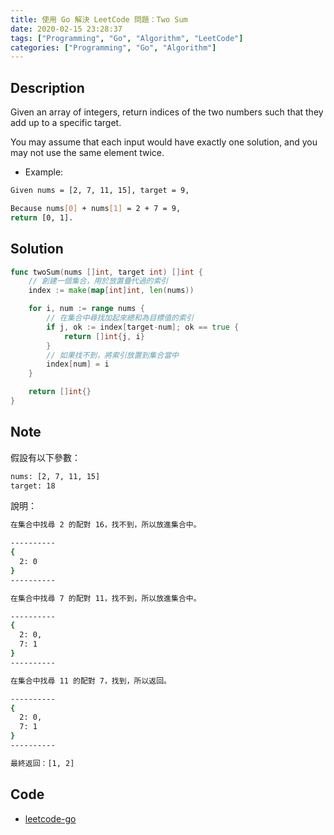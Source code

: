 ```yaml
---
title: 使用 Go 解決 LeetCode 問題：Two Sum
date: 2020-02-15 23:28:37
tags: ["Programming", "Go", "Algorithm", "LeetCode"]
categories: ["Programming", "Go", "Algorithm"]
---
```


## Description

Given an array of integers, return indices of the two numbers such that they add up to a specific target.

You may assume that each input would have exactly one solution, and you may not use the same element twice.

- Example:

```BASH
Given nums = [2, 7, 11, 15], target = 9,

Because nums[0] + nums[1] = 2 + 7 = 9,
return [0, 1].
```

## Solution

```GO
func twoSum(nums []int, target int) []int {
	// 創建一個集合，用於放置疊代過的索引
	index := make(map[int]int, len(nums))

	for i, num := range nums {
		// 在集合中尋找加起來總和為目標值的索引
		if j, ok := index[target-num]; ok == true {
			return []int{j, i}
		}
		// 如果找不到，將索引放置到集合當中
		index[num] = i
	}

	return []int{}
}
```

## Note

假設有以下參數：

```BASH
nums: [2, 7, 11, 15]
target: 18
```

說明：

```BASH
在集合中找尋 2 的配對 16，找不到，所以放進集合中。

----------
{
  2: 0
}
----------

在集合中找尋 7 的配對 11，找不到，所以放進集合中。

----------
{
  2: 0,
  7: 1
}
----------

在集合中找尋 11 的配對 7，找到，所以返回。

----------
{
  2: 0,
  7: 1
}
----------

最終返回：[1, 2]
```

## Code

- [leetcode-go](https://github.com/memochou1993/leetcode-go)
